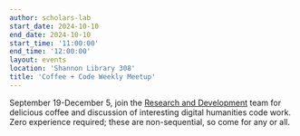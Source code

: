 ```yaml
---
author: scholars-lab
start_date: 2024-10-10
end_date: 2024-10-10
start_time: '11:00:00'
end_time: '12:00:00'
layout: events
location: 'Shannon Library 308'
title: 'Coffee + Code Weekly Meetup'
---
```


September 19-December 5, join the [Research and Development](/code-design/) team for delicious coffee and discussion of interesting digital humanities code work. Zero experience required; these are non-sequential, so come for any or all.